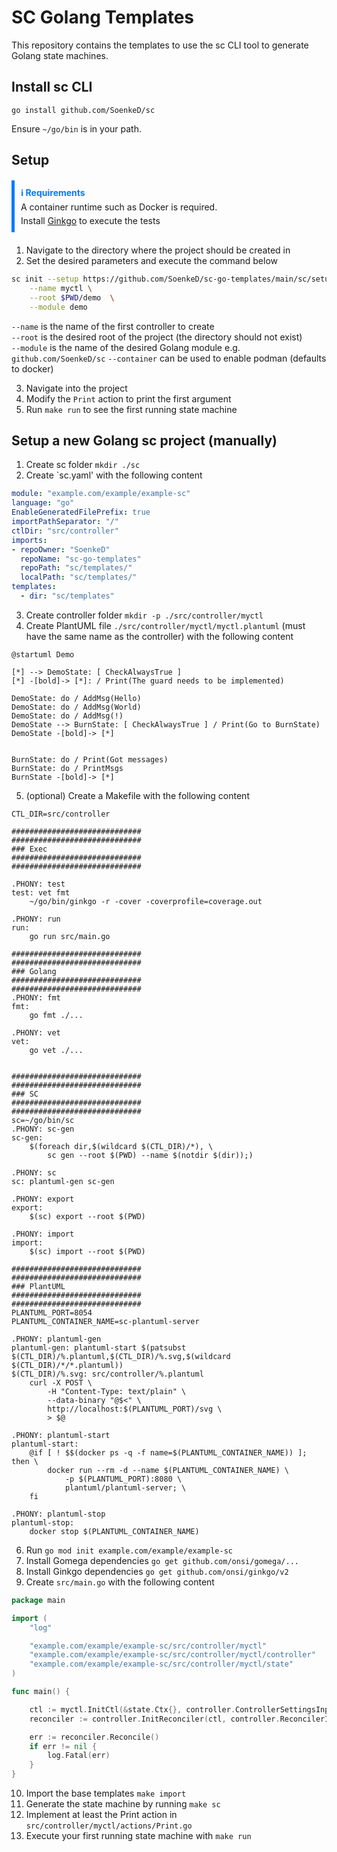 # SC Golang Templates
This repository contains the templates to use the sc CLI tool 
to generate Golang state machines.

## Install sc CLI
`go install github.com/SoenkeD/sc`

Ensure `~/go/bin` is in your path. 

## Setup
<div style="border-left: 5px solid #007bff; padding: 10px; margin: 20px 0;">
    <strong style="color: #007bff;">ℹ️ Requirements</strong>
    <p style="margin: 5px 0 0 0;">
        A container runtime such as Docker is required.
    </p>
	<p style="margin: 5px 0 0 0;">
        Install <a href="https://onsi.github.io/ginkgo/">Ginkgo</a> to execute the tests
    </p>
</div>

1. Navigate to the directory where the project should be created in
2. Set the desired parameters and execute the command below 
```bash
sc init --setup https://github.com/SoenkeD/sc-go-templates/main/sc/setup \
	--name myctl \
	--root $PWD/demo  \
	--module demo
```
`--name` is the name of the first controller to create \
`--root` is the desired root of the project (the directory should not exist) \
`--module` is the name of the desired Golang module e.g. `github.com/SoenkeD/sc`
`--container` can be used to enable podman (defaults to docker) 

3. Navigate into the project
4. Modify the `Print` action to print the first argument
5. Run `make run` to see the first running state machine

## Setup a new Golang sc project (manually)

1. Create sc folder `mkdir ./sc`
2. Create `sc.yaml' with the following content
```yaml
module: "example.com/example/example-sc"
language: "go"
EnableGeneratedFilePrefix: true
importPathSeparator: "/"
ctlDir: "src/controller"
imports:
- repoOwner: "SoenkeD"
  repoName: "sc-go-templates"
  repoPath: "sc/templates/"
  localPath: "sc/templates/"
templates:
  - dir: "sc/templates"
```

3. Create controller folder `mkdir -p ./src/controller/myctl`
4. Create PlantUML file `./src/controller/myctl/myctl.plantuml`
(must have the same name as the controller) with the following content
```
@startuml Demo

[*] --> DemoState: [ CheckAlwaysTrue ]
[*] -[bold]-> [*]: / Print(The guard needs to be implemented)

DemoState: do / AddMsg(Hello)
DemoState: do / AddMsg(World)
DemoState: do / AddMsg(!)
DemoState --> BurnState: [ CheckAlwaysTrue ] / Print(Go to BurnState)
DemoState -[bold]-> [*]


BurnState: do / Print(Got messages)
BurnState: do / PrintMsgs
BurnState -[bold]-> [*]
```
5. (optional) Create a Makefile with the following content
```
CTL_DIR=src/controller

#############################
#############################
### Exec 
#############################
#############################

.PHONY: test
test: vet fmt
	~/go/bin/ginkgo -r -cover -coverprofile=coverage.out

.PHONY: run
run:
	go run src/main.go

#############################
#############################
### Golang 
#############################
#############################
.PHONY: fmt
fmt:
	go fmt ./...

.PHONY: vet
vet:
	go vet ./...


#############################
#############################
### SC 
#############################
#############################
sc=~/go/bin/sc
.PHONY: sc-gen
sc-gen:
	$(foreach dir,$(wildcard $(CTL_DIR)/*), \
		sc gen --root $(PWD) --name $(notdir $(dir));)

.PHONY: sc
sc: plantuml-gen sc-gen

.PHONY: export
export:
	$(sc) export --root $(PWD)

.PHONY: import
import:
	$(sc) import --root $(PWD)

#############################
#############################
### PlantUML 
#############################
#############################
PLANTUML_PORT=8054
PLANTUML_CONTAINER_NAME=sc-plantuml-server

.PHONY: plantuml-gen
plantuml-gen: plantuml-start $(patsubst $(CTL_DIR)/%.plantuml,$(CTL_DIR)/%.svg,$(wildcard $(CTL_DIR)/*/*.plantuml))
$(CTL_DIR)/%.svg: src/controller/%.plantuml
	curl -X POST \
		-H "Content-Type: text/plain" \
		--data-binary "@$<" \
		http://localhost:$(PLANTUML_PORT)/svg \
		> $@

.PHONY: plantuml-start
plantuml-start:
	@if [ ! $$(docker ps -q -f name=$(PLANTUML_CONTAINER_NAME)) ]; then \
		docker run --rm -d --name $(PLANTUML_CONTAINER_NAME) \
			-p $(PLANTUML_PORT):8080 \
			plantuml/plantuml-server; \
	fi

.PHONY: plantuml-stop
plantuml-stop:
	docker stop $(PLANTUML_CONTAINER_NAME)
```

6. Run `go mod init example.com/example/example-sc`
7. Install Gomega dependencies `go get github.com/onsi/gomega/...`
8. Install Ginkgo dependencies `go get github.com/onsi/ginkgo/v2`
9. Create `src/main.go` with the following content
```go
package main

import (
	"log"

	"example.com/example/example-sc/src/controller/myctl"
	"example.com/example/example-sc/src/controller/myctl/controller"
	"example.com/example/example-sc/src/controller/myctl/state"
)

func main() {

	ctl := myctl.InitCtl(&state.Ctx{}, controller.ControllerSettingsInput{})
	reconciler := controller.InitReconciler(ctl, controller.ReconcilerInput{})

	err := reconciler.Reconcile()
	if err != nil {
		log.Fatal(err)
	}
}
```
10. Import the base templates `make import`
11. Generate the state machine by running `make sc`
12. Implement at least the Print action in `src/controller/myctl/actions/Print.go`
13. Execute your first running state machine with `make run`